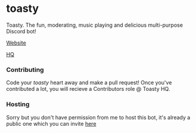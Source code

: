 # toasty
Toasty. The fun, moderating, music playing and delicious multi-purpose Discord bot!

[Website](http://toastythebot.tk)

[HQ](https://discord.me/toasty)

### Contributing
Code your *toasty* heart away and make a pull request! Once you've contributed a lot, you will recieve a Contributors role @ Toasty HQ.

### Hosting
Sorry but you don't have permission from me to host this bot, it's already a public one which you can invite [here](https://discordapp.com/oauth2/authorize?client_id=208946600620326912&scope=bot&permissions=8)
